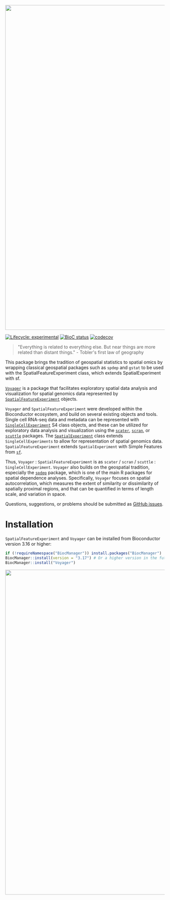 <br/>

<img src="https://github.com/pachterlab/voyager/raw/documentation/vignettes/voyager.jpg" width="1024"/>

<!-- badges: start -->
[![Lifecycle: experimental](https://img.shields.io/badge/lifecycle-experimental-orange.svg)](https://lifecycle.r-lib.org/articles/stages.html#experimental)
[![BioC status](http://www.bioconductor.org/shields/build/release/bioc/Voyager.svg)](https://bioconductor.org/checkResults/release/bioc-LATEST/Voyager)
[![codecov](https://codecov.io/gh/pachterlab/voyager/branch/devel/graph/badge.svg?token=RCIXA7AQER)](https://codecov.io/gh/pachterlab/voyager)
<!-- badges: end -->

> "Everything is related to everything else. But near things are more related than distant things." - Tobler's first law of geography 

This package brings the tradition of geospatial statistics to spatial omics by wrapping classical geospatial packages such as `spdep` and `gstat` to be used with the SpatialFeatureExperiment class, which extends SpatialExperiment with sf.

[`Voyager`](https://bioconductor.org/packages/devel/bioc/html/Voyager.html) is a package that facilitates exploratory spatial data analysis and visualization for spatial genomics data represented by [`SpatialFeatureExperiment`](https://bioconductor.org/packages/devel/bioc/html/SpatialFeatureExperiment.html) objects. 

`Voyager` and `SpatialFeatureExperiment` were developed within the Bioconductor ecosystem, and build on several existing objects and tools. Single cell RNA-seq data and metadata can be represented with [`SingleCellExperiment`](https://bioconductor.org/packages/release/bioc/html/SingleCellExperiment.html) S4 class objects, and these can be utilized for exploratory data analysis and visualization using the [`scater`](https://bioconductor.org/packages/release/bioc/html/scater.html), [`scran`](https://bioconductor.org/packages/release/bioc/html/scran.html), or [`scuttle`](https://bioconductor.org/packages/release/bioc/html/scuttle.html) packages. The [`SpatialExperiment`](https://bioconductor.org/packages/release/bioc/html/SpatialExperiment.html) class extends `SingleCellExperiments` to allow for representation of spatial genomics data. `SpatialFeatureExperiment` extends `SpatialExperiment` with Simple Features from [`sf`](https://r-spatial.github.io/sf/). 

Thus, `Voyager` : `SpatialFeatureExperiment` is as `scater` / `scran` / `scuttle` : `SingleCellExperiment`. `Voyager` also builds on the geospatial tradition, especially the [`spdep`](https://r-spatial.github.io/spdep/) package, which is one of the main R packages for spatial dependence analyses. Specifically, `Voyager` focuses on spatial autocorrelation, which measures the extent of similarity or dissimilarity of spatially proximal regions, and that can be quantified in terms of length scale, and variation in space.

Questions, suggestions, or problems should be submitted as [GitHub issues](https://github.com/pachterlab/voyager/issues).

# Installation
`SpatialFeatureExperiment` and `Voyager` can be installed from Bioconductor version 3.16 or higher:

```r
if (!requireNamespace("BiocManager")) install.packages("BiocManager")
BiocManager::install(version = "3.17") # Or a higher version in the future
BiocManager::install("Voyager")
```

<img src="https://github.com/pachterlab/voyager/raw/documentation/vignettes/voyager_schematics.png" width="1024"/>

<!--- About the banner: USS Voyager resting on N San Gabriel Canyon Rd, along north fork San Gabriel River, north of Glendora, LA county --->
